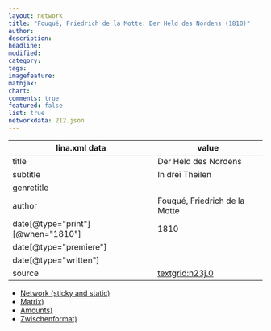 ```yaml
---
layout: network
title: "Fouqué, Friedrich de la Motte: Der Held des Nordens (1810)"
author:
description:
headline:
modified:
category:
tags:
imagefeature: 
mathjax: 
chart: 
comments: true
featured: false
list: true
networkdata: 212.json
---
```

lina.xml data  | value
------------- | -------------
title|Der Held des Nordens
subtitle|In drei Theilen
genretitle|
author|Fouqué, Friedrich de la Motte
date[@type="print"][@when="1810"]|1810
date[@type="premiere"]|
date[@type="written"]|
source|[textgrid:n23j.0](https://textgridlab.org/1.0/tgcrud-public/rest/textgrid:n23j.0/data)



* [Network (sticky and static)](/linas/network212)
* [Matrix)](/linas/matrix212)
* [Amounts)](/linas/amount212)
* [Zwischenformat)](/linas/lina212 )
